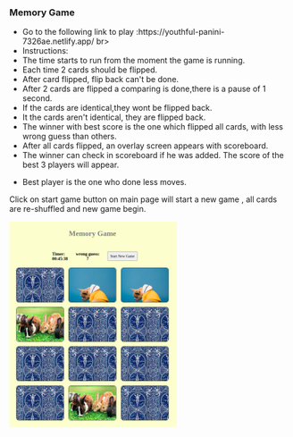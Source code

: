 <h3>Memory Game</h3>
<ul>
<li> Go to the following link to play :https://youthful-panini-7326ae.netlify.app/ br>
<li>Instructions:<br>
<li>The time starts to run from the moment the game is running.<br>
<li>Each time 2 cards should be flipped.<br>
<li>After card flipped, flip back can't be done.<br>
<li>After 2 cards are flipped a comparing is done,there is a pause of 1 second.<br>
<li>If the cards are identical,they wont be flipped back.<br>
<li>It the cards aren't identical, they are flipped back.<br>
<li>The winner with best score is the one which flipped all cards, with less wrong guess
than others.
  <li>After all cards flipped, an overlay screen appears with scoreboard. 
<li>The winner can check in scoreboard if he was added. The score of the best 3 players will appear.<li>
</p>Best player is the one who done less moves.
</ul>


<p>Click on start game button on main page will start a new game , all cards are re-shuffled and new game begin.</p>

![](images/memorygame2.png) 


